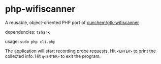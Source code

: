 # php-wifiscanner
A reusable, object-oriented PHP port of [cunchem/gtk-wifiscanner](https://github.com/cunchem/gtk-wifiscanner)

dependencies: `tshark`

usage: `sudo php cli.php`

The application will start recording probe requests.
Hit `<ENTER>` to print the collected info.
Hit `q<ENTER>` to exit the program.
